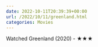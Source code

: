 ```yaml
---
date: 2022-10-11T20:39:39+00:00
url: /2022/10/11/greenland.html
categories: Movies
---
```

Watched Greenland (2020) - ★★★




